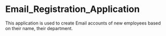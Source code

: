 # Email_Registration_Application

This application is used to create Email accounts of new employees based on their name, their department.
